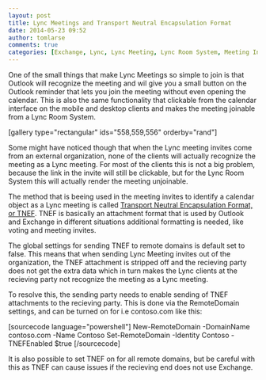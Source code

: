 ```yaml
---
layout: post
title: Lync Meetings and Transport Neutral Encapsulation Format
date: 2014-05-23 09:52
author: tomlarse
comments: true
categories: [Exchange, Lync, Lync Meeting, Lync Room System, Meeting Invitations, TNEF, Unified Communications, video conferencing]
---
```

One of the small things that make Lync Meetings so simple to join is that Outlook will recognize the meeting and wil give you a small button on the Outlook reminder that lets you join the meeting without even opening the calendar. This is also the same functionality that clickable from the calendar interface on the mobile and desktop clients and makes the meeting joinable from a Lync Room System.

[gallery type="rectangular" ids="558,559,556" orderby="rand"]

Some might have noticed though that when the Lync meeting invites come from an external organization, none of the clients will actually recognize the meeting as a Lync meeting. For most of the clients this is not a big problem, because the link in the invite will still be clickable, but for the Lync Room System this will actually render the meeting unjoinable.

The method that is beeing used in the meeting invites to identify a calendar object as a Lync meeting is called <a href="http://en.wikipedia.org/wiki/Transport_Neutral_Encapsulation_Format" target="_blank">Transport Neutral Encapsulation Format, or TNEF</a>. TNEF is basically an attachment format that is used by Outlook and Exchange in different situations additional formatting is needed, like voting and meeting invites.

The global settings for sending TNEF to remote domains is default set to false. This means that when sending Lync Meeting invites out of the organization, the TNEF attachment is stripped off and the recieving party does not get the extra data which in turn makes the Lync clients at the recieving party not recognize the meeting as a Lync meeting.

To resolve this, the sending party needs to enable sending of TNEF attachments to the recieving party. This is done via the RemoteDomain settings, and can be turned on for i.e contoso.com like this:

[sourcecode language="powershell"]
New-RemoteDomain -DomainName contoso.com -Name Contoso
Set-RemoteDomain -Identity Contoso -TNEFEnabled $true
[/sourcecode]

It is also possible to set TNEF on for all remote domains, but be careful with this as TNEF can cause issues if the recieving end does not use Exchange.
